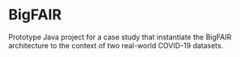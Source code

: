 # BigFAIR

Prototype Java project for a case study that instantiate the BigFAIR architecture to the context of two real-world COVID-19 datasets.
